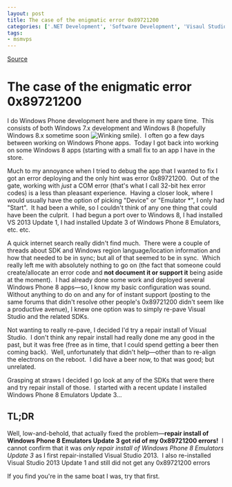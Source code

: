 ```yaml
---
layout: post
title: The case of the enigmatic error 0x89721200
categories: ['.NET Development', 'Software Development', 'Visaul Studio 2013', 'Windows Phone', 'Windows Phone 8.0']
tags:
- msmvps
---
```

[Source](http://pr-blog.azurewebsites.net/2014/02/02/the-case-of-the-enigmatic-error-0x89721200/ "Permalink to The case of the enigmatic error 0x89721200")

# The case of the enigmatic error 0x89721200

I do Windows Phone development here and there in my spare time.  This consists of both Windows 7.x development and Windows 8 (hopefully Windows 8.x sometime soon ![Winking smile][1]).  I often go a few days between working on Windows Phone apps.  Today I got back into working on some Windows 8 apps (starting with a small fix to an app I have in the store.

Much to my annoyance when I tried to debug the app that I wanted to fix I got an error deploying and the only hint was error 0x89721200.  Out of the gate, working with _just_ a COM error (that's what I call 32-bit hex error codes) is a less than pleasant experience.  Having a closer look, where I would usually have the option of picking "Device" or "Emulator *", I only had "Start".  It had been a while, so I couldn't think of any one thing that could have been the culprit.  I had begun a port over to Windows 8, I had installed VS 2013 Update 1, I had installed Update 3 of Windows Phone 8 Emulators, etc. etc.

A quick internet search really didn't find much.  There were a couple of threads about SDK and Windows region language/location information and how that needed to be in sync; but all of that seemed to be in sync.  Which really left me with absolutely nothing to go on (the fact that someone could create/allocate an error code and **not document it or support it** being aside at the moment).  I had already done some work and deployed several Windows Phone 8 apps—so, I know my basic configuration was sound.  Without anything to do on and any for of instant support (posting to the same forums that didn't resolve other people's 0x89721200 didn't seem like a productive avenue), I knew one option was to simply re-pave Visual Studio and the related SDKs.

Not wanting to really re-pave, I decided I'd try a repair install of Visual Studio.  I don't think any repair install had really done me any good in the past, but it was free (free as in time, that I could spend getting a beer then coming back).  Well, unfortunately that didn't help—other than to re-align the electrons on the reboot.  I did have a beer now, to that was good; but unrelated.

Grasping at straws I decided I go look at any of the SDKs that were there and try repair install of those.  I started with a recent update I installed Windows Phone 8 Emulators Update 3…

## TL;DR

Well, low-and-behold, that actually fixed the problem—**repair install of Windows Phone 8 Emulators Update 3 got rid of my 0x89721200 errors!**  I cannot confirm that it was _only repair install of Windows Phone 8 Emulators Update 3_ as I first repair-installed Visual Studio 2013.  I also re-installed Visual Studio 2013 Update 1 and still did not get any 0x89721200 errors

If you find you're in the same boat I was, try that first.

[1]: http://pr-blog.azurewebsites.net/wp-content/uploads/2014/02/wlEmoticon-winkingsmile.png

